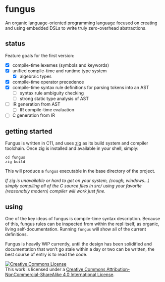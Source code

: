 # fungus

An organic language-oriented programming language focused on creating and using embedded DSLs to write truly zero-overhead abstractions.

## status

Feature goals for the first version:

- [X] compile-time lexemes (symbols and keywords)
- [X] unified compile-time and runtime type system
  - [X] algebraic types
- [X] compile-time operator precedence
- [X] compile-time syntax rule definitions for parsing tokens into an AST
  - [ ] syntax rule ambiguity checking
  - [ ] strong static type analysis of AST
- [ ] IR generation from AST
  - [ ] IR compile-time evaluation
- [ ] C generation from IR

## getting started

Fungus is written in C11, and uses [zig](https://github.com/ziglang/zig) as its build system and compiler toolchain. Once zig is installed and available in your shell, simply:

```
cd fungus
zig build
```

This will produce a `fungus` executable in the base directory of the project.

*If zig is unavailable or hard to get on your system, (cough, windows...) simply compiling all of the C source files in src/ using your favorite (reasonably modern) compiler will work just fine.*

## using

One of the key ideas of fungus is compile-time syntax description. Because of this, fungus rules can be inspected from within the repl itself, as organic, living self-documentation. Running `fungus` will show all of the current definitions.

Fungus is heavily WIP currently, until the design has been solidified and documentation that won't go stale within a day or two can be written, the best course of entry is to read the code.

<a rel="license" href="http://creativecommons.org/licenses/by-nc-sa/4.0/"><img alt="Creative Commons License" style="border-width:0" src="https://i.creativecommons.org/l/by-nc-sa/4.0/88x31.png" /></a><br />This work is licensed under a <a rel="license" href="http://creativecommons.org/licenses/by-nc-sa/4.0/">Creative Commons Attribution-NonCommercial-ShareAlike 4.0 International License</a>.
